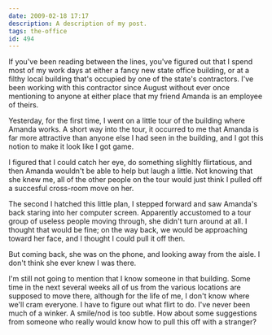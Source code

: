 ```yaml
---
date: 2009-02-18 17:17
description: A description of my post.
tags: the-office
id: 494
---
```

If you've been reading between the lines, you've figured out that I spend most of my work days at either a fancy new state office building, or at a filthy local building that's occupied by one of the state's contractors.  I've been working with this contractor since August without ever once mentioning to anyone at either place that my friend Amanda is an employee of theirs.

Yesterday, for the first time, I went on a little tour of the building where Amanda works.  A short way into the tour, it occurred to me that Amanda is far more attractive than anyone else I had seen in the building, and I got this notion to make it look like I got game.
<!--more-->
I figured that I could catch her eye, do something slighltly flirtatious, and then Amanda wouldn't be able to help but laugh a little.  Not knowing that she knew me, all of the other people on the tour would just think I pulled off a succesful cross-room move on her.

The second I hatched this little plan, I stepped forward and saw Amanda's back staring into her computer screen.  Apparently accustomed to a tour group of useless people moving through, she didn't turn around at all.  I thought that would be fine; on the way back, we would be approaching toward her face, and I thought I could pull it off then.

But coming back, she was on the phone, and looking away from the aisle.  I don't think she ever knew I was there.

I'm still not going to mention that I know someone in that building.  Some time in the next several weeks all of us from the various locations are supposed to move there, although for the life of me, I don't know where we'll cram everyone.  I have to figure out what flirt to do.  I've never been much of a winker.  A smile/nod is too subtle.  How about some suggestions from someone who really would know how to pull this off with a stranger?